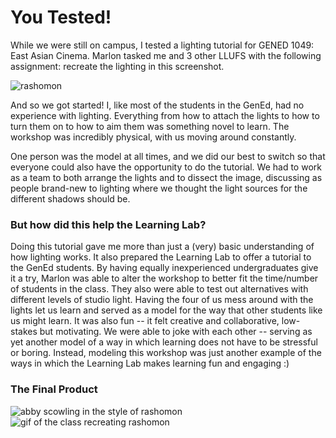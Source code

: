 # You Tested! 

While we were still on campus, I tested a lighting tutorial for GENED 1049: East Asian Cinema. Marlon tasked me and 3 other LLUFS with the following assignment: recreate the lighting in this screenshot.

![rashomon](https://files.slack.com/files-pri/T0HTW3H0V-FUKVBCUE5/rashomon_001.jpg?pub_secret=c2d4b6b300)

And so we got started! I, like most of the students in the GenEd, had no experience with lighting. Everything from how to attach the lights to how to turn them on to how to aim them was something novel to learn. The workshop was incredibly physical, with us moving around constantly. 

One person was the model at all times, and we did our best to switch so that everyone could also have the opportunity to do the tutorial. We had to work as a team to both arrange the lights and to dissect the image, discussing as people brand-new to lighting where we thought the light sources for the different shadows should be.

### But how did this help the Learning Lab? 

Doing this tutorial gave me more than just a (very) basic understanding of how lighting works. It also prepared the Learning Lab to offer a tutorial to the GenEd students. By having equally inexperienced undergraduates give it a try, Marlon was able to alter the workshop to better fit the time/number of students in the class. They also were able to test out alternatives with different levels of studio light. Having the four of us mess around with the lights let us learn and served as a model for the way that other students like us might learn. It was also fun -- it felt creative and collaborative, low-stakes but motivating. We were able to joke with each other -- serving as yet another model of a way in which learning does not have to be stressful or boring. Instead, modeling this workshop was just another example of the ways in which the Learning Lab makes learning fun and engaging :)

### The Final Product

![abby scowling in the style of rashomon](https://files.slack.com/files-pri/T0HTW3H0V-FUZ43M25U/abby-2.jpg?pub_secret=c0cf1cd3a1)
![gif of the class recreating rashomon](https://files.slack.com/files-pri/T0HTW3H0V-FULQ94ZU2/gened1049_360.gif?pub_secret=a7cdd83689)
